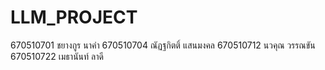 # LLM_PROJECT
670510701 ชยางกูร นาคำ
670510704 ณัฏฐกิตติ์ แสนมงคล
670510712 นวคุณ วรรณขัน
670510722 เมธานันท์ ลาดี
